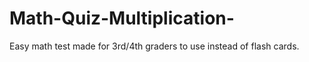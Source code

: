 # Math-Quiz-Multiplication-
Easy math test made for 3rd/4th graders to use instead of flash cards. 

